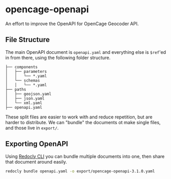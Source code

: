 # opencage-openapi
An effort to improve the OpenAPI for OpenCage Geocoder API.

## File Structure

The main OpenAPI document is `openapi.yaml` and everything else is `$ref`'ed in from there, using the following folder structure.

```
├── components
│   ├── parameters
│   │   └── *.yaml
│   └── schemas
│   │   └── *.yaml
├── paths
│   ├── geojson.yaml
│   ├── json.yaml
│   └── xml.yaml
├── openapi.yaml
```

These split files are easier to work with and reduce repetition, but are harder to distribute. We can "bundle" the documents ot make single files, and those live in `export/`.

## Exporting OpenAPI

Using [Redocly CLI](https://redocly.com/redocly-cli/) you can bundle multiple documents into one, then share that document around easily.

```bash
redocly bundle openapi.yaml -o export/opencage-openapi-3.1.0.yaml
```
